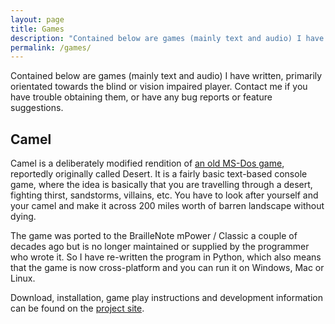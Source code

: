 ```yaml
---
layout: page
title: Games
description: "Contained below are games (mainly text and audio) I have written, primarily orientated towards the blind or vision impaired player.  Contact me if you have trouble obtaining them, or have any bug reports or feature suggestions."
permalink: /games/
---
```


Contained below are games (mainly text and audio) I have written, primarily orientated towards the blind or vision impaired player.  Contact me if you have trouble obtaining them, or have any bug reports or feature suggestions.

## Camel
Camel is a deliberately modified rendition of [an old MS-Dos game](https://siouxsays.wordpress.com/2016/07/04/your-camel-is-burning-across-the-desert-sands/), reportedly originally called Desert.  It is a fairly basic text-based console game, where the idea is basically that you are travelling through a desert, fighting thirst, sandstorms, villains, etc.  You have to look after yourself and your camel and make it across 200 miles worth of barren landscape without dying.

The game was ported to the BrailleNote mPower / Classic a couple of decades ago but is no longer maintained or supplied by the programmer who wrote it.  So I have re-written the program in Python, which also means that the game is now cross-platform and you can run it on Windows, Mac or Linux.

Download, installation, game play instructions and development information can be found on the [project site](https://njschmidt.id.au/camel).